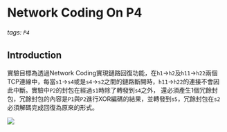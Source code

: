 # Network Coding On P4
###### tags: `P4`
## Introduction
實驗目標為透過Network Coding實現鏈路回復功能，在`h1`→`h2`及`h11`→`h22`兩個TCP連線中，每當`s1`→`s4`或是`s4`→`s2`之間的鏈路斷開時，`h11`→`h22`的連接不會因此中斷。實驗中`P2`的封包在經過`s1`時除了轉發到`s4`之外， 還必須產生1個冗餘封包，冗餘封包的內容是`P1`與`P2`進行XOR編碼的結果，並轉發到`s5`，冗餘封包在`s2`必須解碼完成回復為原來的形式。

![](https://i.imgur.com/AkR6yIY.jpg)